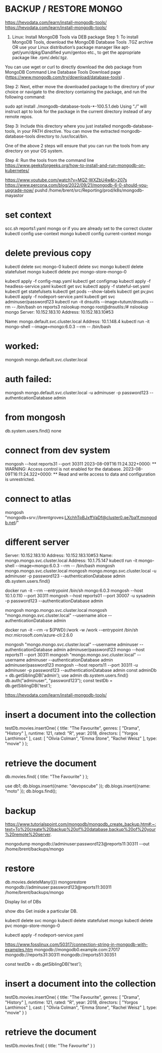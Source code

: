 # BACKUP / RESTORE MONGO
https://hevodata.com/learn/install-mongodb-tools/
https://hevodata.com/learn/install-mongodb-tools/

1) Linux: Install MongoDB Tools via DEB package
Step 1: To install MongoDB Tools, download the MongoDB Database Tools .TGZ archive OR use your  Linux distribution’s package manager like apt-get/yum/dpkg/Dandified yum/gentoo etc., to get the appropriate package like .rpm/.deb/.tgz. 

You can use wget or curl to directly download the deb package from MongoDB Command Line Database Tools Download page (https://www.mongodb.com/try/download/database-tools) . 

Step 2: Next, either move the downloaded package to the directory of your choice or navigate to the directory containing the package, and run the following command:

sudo apt install ./mongodb-database-tools-*-100.5.1.deb 
Using “./” will instruct apt to look for the package in the current directory instead of any remote repos. 

Step 3: Include this directory where you just installed mongodb-database-tools, in your PATH directive. You can move the extracted mongodb-database-tools directory to /usr/local/bin. 

One of the above 2 steps will ensure that you can run the tools from any directory on your OS system. 

Step 4: Run the tools from the command line 
https://www.geeksforgeeks.org/how-to-install-and-run-mongodb-on-kubernetes/


https://www.youtube.com/watch?v=MQZ-WXZbU4w&t=207s
https://www.percona.com/blog/2022/09/21/mongodb-6-0-should-you-upgrade-now/
pushd /home/brent/src/Reporting/prod/k8s/mongodb-mayastor

# set context
scc.sh reports1.yaml mongo
or if you are already set to the correct cluster
kubectl config use-context mongo
kubectl config current-context
mongo

# delete previous copy
kubectl delete svc mongo-0
kubectl delete svc mongo
kubectl delete statefulset mongo
kubectl delete pvc mongo-store-mongo-0

kubectl apply -f config-map.yaml
kubectl get configmap
kubectl apply -f headless-service.yaml
kubectl get svc
kubectl apply -f stateful-set.yaml
kubectl get statefulsets
kubectl get pods --show-labels
kubectl get pv,pvc
kubectl apply -f nodeport-service.yaml
kubectl get svc
adminuser/password123
kubectl run -it dnsutils --image=tutum/dnsutils --rm -- /bin/bash 
on reports3
nslookup mongo
root@dnsutils:/# nslookup mongo
Server:         10.152.183.10
Address:        10.152.183.10#53

Name:   mongo.default.svc.cluster.local
Address: 10.1.148.4
kubectl run -it mongo-shell --image=mongo:6.0.3 --rm -- /bin/bash
# worked:
mongosh mongo.default.svc.cluster.local
# auth failed:
mongosh mongo.default.svc.cluster.local -u adminuser -p password123 --authenticationDatabase admin
# from mongosh
db.system.users.find()
none
# connect from dev system
mongosh --host reports31 --port 30311 
   2023-08-09T16:11:24.322+0000: ** WARNING: Access control is not enabled for the database.
   2023-08-09T16:11:24.322+0000: **          Read and write access to data and configuration is unrestricted.
# connect to atlas
mongosh "mongodb+srv://brentgroves:LXchhTpBJxffVaDf@cluster0.qe7ba1f.mongodb.net/"

# different server
Server:		10.152.183.10
Address:	10.152.183.10#53
Name:	mongo.mongo.svc.cluster.local
Address: 10.1.75.147
kubectl run -it mongo-shell --image=mongo:6.0.3 --rm -- /bin/bash
mongosh mongo.mongo.svc.cluster.local
mongosh mongo.mongo.svc.cluster.local -u adminuser -p password123 --authenticationDatabase admin
db.system.users.find()

docker run -it --rm --entrypoint /bin/sh mongo:6.0.3
mongosh --host 10.1.0.110 --port 30311 
mongosh --host reports01 --port 30007 -u sysadmin -p password123 --authenticationDatabase admin

mongosh mongo.mongo.svc.cluster.local
mongosh "mongo.mongo.svc.cluster.local" --username alice --authenticationDatabase admin

docker run -it --rm -v ${PWD}:/work -w /work --entrypoint /bin/sh mcr.microsoft.com/azure-cli:2.6.0

mongosh "mongo.mongo.svc.cluster.local" --username adminuser --authenticationDatabase admin
adminuser/password123
mongo --host reports11 --port 30311 
mongosh "mongo.mongo.svc.cluster.local" --username adminuser --authenticationDatabase admin
adminuser/password123
mongosh --host reports11 --port 30311 -u adminuser -p password123 --authenticationDatabase admin
const adminDb = db.getSiblingDB('admin');
use admin
db.system.users.find()
db.auth("adminuser", "password123");
const testDb = db.getSiblingDB('test');

https://hevodata.com/learn/install-mongodb-tools/

# insert a document into the collection
testDb.movies.insertOne(
  {
    title: "The Favourite",
    genres: [ "Drama", "History" ],
    runtime: 121,
    rated: "R",
    year: 2018,
    directors: [ "Yorgos Lanthimos" ],
    cast: [ "Olivia Colman", "Emma Stone", "Rachel Weisz" ],
    type: "movie"
  }
);
# retrieve the document
db.movies.find( { title: "The Favourite" } );


use db1;
db.blogs.insert({name: "devopscube" });
db.blogs.insert({name: "moto" });
db.blogs.find();

# backup
https://www.tutorialspoint.com/mongodb/mongodb_create_backup.htm#:~:text=To%20create%20backup%20of%20database,backup%20of%20your%20remote%20server.

mongodump mongodb://adminuser:password123@reports11:30311 --out /home/brent/backups/mongo

# restore
db.movies.deleteMany({})
mongorestore mongodb://adminuser:password123@reports11:30311 /home/brent/backups/mongo

Display list of DBs

show dbs
Get inside a particular DB.


kubectl delete svc mongo
kubectl delete statefulset mongo
kubectl delete pvc mongo-store-mongo-0

kubectl apply -f nodeport-service.yaml

https://www.fosslinux.com/50317/connection-string-in-mongodb-with-examples.htm
mongodb://mongodb0.example.com:27017
mongodb://reports31:30311
mongodb://reports51:30351

const testDb = db.getSiblingDB('test');

# insert a document into the collection
testDb.movies.insertOne(
  {
    title: "The Favourite",
    genres: [ "Drama", "History" ],
    runtime: 121,
    rated: "R",
    year: 2018,
    directors: [ "Yorgos Lanthimos" ],
    cast: [ "Olivia Colman", "Emma Stone", "Rachel Weisz" ],
    type: "movie"
  }
)
# retrieve the document
testDb.movies.find( { title: "The Favourite" } )
